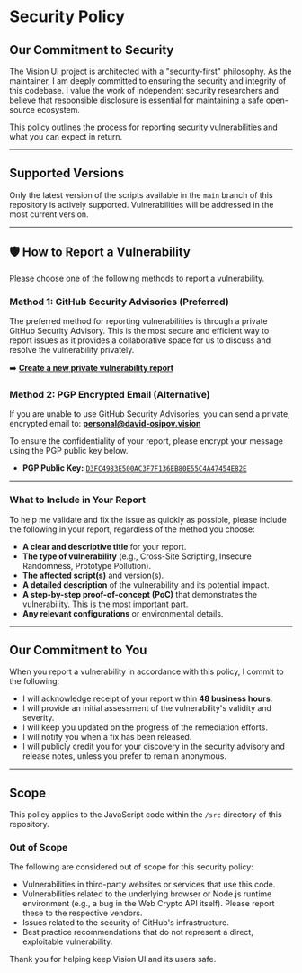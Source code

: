 # Security Policy

## Our Commitment to Security

The Vision UI project is architected with a "security-first" philosophy. As the maintainer, I am deeply committed to ensuring the security and integrity of this codebase. I value the work of independent security researchers and believe that responsible disclosure is essential for maintaining a safe open-source ecosystem.

This policy outlines the process for reporting security vulnerabilities and what you can expect in return.

---

## Supported Versions

Only the latest version of the scripts available in the `main` branch of this repository is actively supported. Vulnerabilities will be addressed in the most current version.

---

## 🛡️ How to Report a Vulnerability

Please choose one of the following methods to report a vulnerability.

### Method 1: GitHub Security Advisories (Preferred)

The preferred method for reporting vulnerabilities is through a private GitHub Security Advisory. This is the most secure and efficient way to report issues as it provides a collaborative space for us to discuss and resolve the vulnerability privately.

➡️ **[Create a new private vulnerability report](https://github.com/DavidOsipov/vision-ui/security/advisories/new)**

### Method 2: PGP Encrypted Email (Alternative)

If you are unable to use GitHub Security Advisories, you can send a private, encrypted email to:
**personal@david-osipov.vision**

To ensure the confidentiality of your report, please encrypt your message using the PGP public key below.

- **PGP Public Key:** [`D3FC4983E500AC3F7F136EB80E55C4A47454E82E`](https://openpgpkey.david-osipov.vision/.well-known/openpgpkey/david-osipov.vision/D3FC4983E500AC3F7F136EB80E55C4A47454E82E.asc)

---

### What to Include in Your Report

To help me validate and fix the issue as quickly as possible, please include the following in your report, regardless of the method you choose:

- **A clear and descriptive title** for your report.
- **The type of vulnerability** (e.g., Cross-Site Scripting, Insecure Randomness, Prototype Pollution).
- **The affected script(s)** and version(s).
- **A detailed description** of the vulnerability and its potential impact.
- **A step-by-step proof-of-concept (PoC)** that demonstrates the vulnerability. This is the most important part.
- **Any relevant configurations** or environmental details.

---

## Our Commitment to You

When you report a vulnerability in accordance with this policy, I commit to the following:

- I will acknowledge receipt of your report within **48 business hours**.
- I will provide an initial assessment of the vulnerability's validity and severity.
- I will keep you updated on the progress of the remediation efforts.
- I will notify you when a fix has been released.
- I will publicly credit you for your discovery in the security advisory and release notes, unless you prefer to remain anonymous.

---

## Scope

This policy applies to the JavaScript code within the `/src` directory of this repository.

### Out of Scope

The following are considered out of scope for this security policy:

- Vulnerabilities in third-party websites or services that use this code.
- Vulnerabilities related to the underlying browser or Node.js runtime environment (e.g., a bug in the Web Crypto API itself). Please report these to the respective vendors.
- Issues related to the security of GitHub's infrastructure.
- Best practice recommendations that do not represent a direct, exploitable vulnerability.

Thank you for helping keep Vision UI and its users safe.
